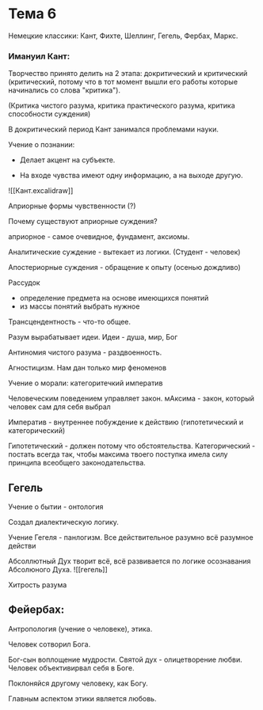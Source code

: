 # Тема 6 

Немецкие классики:
Кант, Фихте, Шеллинг, Гегель, Фербах, Маркс.

### Имануил Кант:

Творчество принято делить на 2 этапа: докритический и критический (критический, потому что в тот момент вышли его работы которые начинались со слова "критика"). 

(Критика чистого разума, критика практического разума, критика способности суждения)

В докритический период Кант занимался проблемами науки. 

Учение о познании: 
- Делает акцент на субъекте.

- На входе чувства имеют одну информацию, а на выходе другую.

![[Кант.excalidraw]]

Априорные формы чувственности (?)

Почему существуют априорные суждения?

априорное - самое очевидное, фундамент, аксиомы.

Аналитические суждение - вытекает из логики. (Студент - человек)

Апостериорные суждения - обращение к опыту (осенью дождливо)


Рассудок
- определение предмета на основе имеющихся понятий 
- из массы понятий выбрать нужное

Трансцендентность - что-то общее.

Разум вырабатывает идеи. 
Идеи - душа, мир, Бог 

Антиномия чистого разума - раздвоенность.

Агностицизм.
Нам дан только мир феноменов 

Учение о морали:
категоритечкий императив 

Человеческим поведением управляет закон.
мАксима - закон, который человек сам для себя выбрал

Императив - внутреннее побуждение к действию (гипотетический и категорический)

Гипотетический - должен потому что обстоятельства.
Категорический - постать всегда так, чтобы максима твоего поступка имела силу принципа всеобщего законодательства.


## Гегель
Учение о бытии - онтология

Создал диалектическую логику.

Учение Гегеля - панлогизм.
Все действительное разумно всё разумное действи

Абсоллютный Дух творит всё, всё развивается по логике осознавания Абсолюного Духа.
![[гегель]]

Хитрость разума 

## Фейербах:

Антропология (учение о человеке), этика.

Человек сотворил Бога. 


Бог-сын воплощение мудрости. 
Святой дух - олицетворение любви. 
Человек объективирвал себя в Боге.

Поклоняйся другому человеку, как Богу. 

Главным аспектом этики является любовь. 